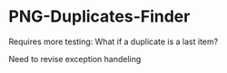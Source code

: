 # PNG-Duplicates-Finder

Requires more testing: What if a duplicate is a last item?

Need to revise exception handeling 
